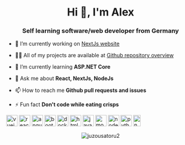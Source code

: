 <h1 align="center">Hi 👋, I'm Alex</h1>
<h3 align="center">Self learning software/web developer from Germany</h3>

- 🔭 I’m currently working on [NextJs website](https://github.com/JuzouSatoru2/NextJs-Website)

- 👨‍💻 All of my projects are available at [Github repository overview](https://github.com/JuzouSatoru2?tab=repositories)

- 🌱 I’m currently learning **ASP.NET Core**


- 💬 Ask me about **React, NextJs, NodeJs**

- 📫 How to reach me **Github pull requests and issues**

- ⚡ Fun fact **Don't code while eating crisps**

<p align="left"><img src="https://konpa.github.io/devicon/devicon.git/icons/vuejs/vuejs-original-wordmark.svg" alt="vuejs" width="30" height="30"/> <img src="https://konpa.github.io/devicon/devicon.git/icons/react/react-original-wordmark.svg" alt="react" width="30" height="30"/> <img src="https://konpa.github.io/devicon/devicon.git/icons/angularjs/angularjs-original.svg" alt="angularjs" width="30" height="30"/> <img src="https://konpa.github.io/devicon/devicon.git/icons/bootstrap/bootstrap-plain.svg" alt="bootstrap" width="30" height="30"/> <img src="https://konpa.github.io/devicon/devicon.git/icons/docker/docker-original-wordmark.svg" alt="docker" width="30" height="30"/> <img src="https://konpa.github.io/devicon/devicon.git/icons/html5/html5-original-wordmark.svg" alt="html5" width="30" height="30"/> <img src="https://konpa.github.io/devicon/devicon.git/icons/javascript/javascript-original.svg" alt="javascript" width="30" height="30"/> <img src="https://konpa.github.io/devicon/devicon.git/icons/mongodb/mongodb-original-wordmark.svg" alt="mongodb" width="30" height="30"/> <img src="https://konpa.github.io/devicon/devicon.git/icons/nodejs/nodejs-original-wordmark.svg" alt="nodejs" width="30" height="30"/> <img src="https://konpa.github.io/devicon/devicon.git/icons/python/python-original-wordmark.svg" alt="python" width="30" height="30"/> <img src="https://konpa.github.io/devicon/devicon.git/icons/nginx/nginx-original.svg" alt="nginx" width="20" height="30"/></p><p align="center"> <img src="https://github-readme-stats.vercel.app/api?username=juzousatoru2&show_icons=true" alt="juzousatoru2" /> </p>

